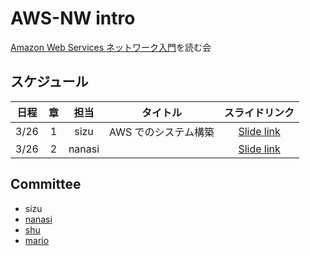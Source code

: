 # AWS-NW intro

[Amazon Web Services ネットワーク入門](https://www.amazon.co.jp/gp/product/B01M2BMB0V?pf_rd_r=NW1CJFAXJ7VTFM2NW8W7&pf_rd_p=3d322af3-60ce-4778-b834-9b7ade73f617)を読む会

## スケジュール

| 日程 | 章 | 担当 | タイトル | スライドリンク |
|:---:|:---:|:---:|:---:|:---:|
| 3/26 | 1 | sizu | AWS でのシステム構築 | [Slide link]() |
| 3/26 | 2 | nanasi |  | [Slide link]() |

## Committee
- sizu
- [nanasi](https://github.com/nanasi128)
- [shu](https://github.com/shu22203)
- [mario](https://github.com/root3103)
